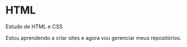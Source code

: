 # HTML
 Estudo de HTML e CSS

 Estou aprendendo a criar sites e agora vou gerenciar meus repositórios.